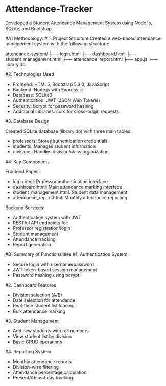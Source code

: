 # Attendance-Tracker

Developed a Student Attendance Management System using Node.js, SQLite, and Bootstrap.


#A] Methodology:
# 1. Project Structure
Created a web-based attendance management system with the following structure:

attendance-system/
├── login.html
├── dashboard.html
├── student_management.html
├── attendance_report.html
├── app.js
└── library.db

#2. Technologies Used

- Frontend: HTML5, Bootstrap 5.3.0, JavaScript
- Backend: Node.js with Express.js
- Database: SQLite3
- Authentication: JWT (JSON Web Tokens)
- Security: bcrypt for password hashing
- Additional Libraries: cors for cross-origin requests

#3. Database Design

Created SQLite database (library.db) with three main tables:
- professors: Stores authentication credentials
- students: Manages student information
- divisions: Handles division/class organization


#4. Key Components

Frontend Pages: 
- login.html: Professor authentication interface
- dashboard.html: Main attendance marking interface
- student_management.html: Student data management
- attendance_report.html: Monthly attendance reporting
  
Backend Services: 
- Authentication system with JWT
- RESTful API endpoints for:
 - Professor registration/login
 - Student management
 - Attendance tracking
 - Report generation




#B] Summary of Functionalities
#1. Authentication System

- Secure login with username/password
- JWT token-based session management
- Password hashing using bcrypt

#2. Dashboard Features

- Division selection (A/B)
- Date selection for attendance
- Real-time student list loading
- Bulk attendance marking

#3. Student Management
- Add new students with roll numbers
- View student list by division
- Basic CRUD operations

#4. Reporting System
- Monthly attendance reports
- Division-wise filtering
- Attendance percentage calculation
- Present/Absent day tracking
